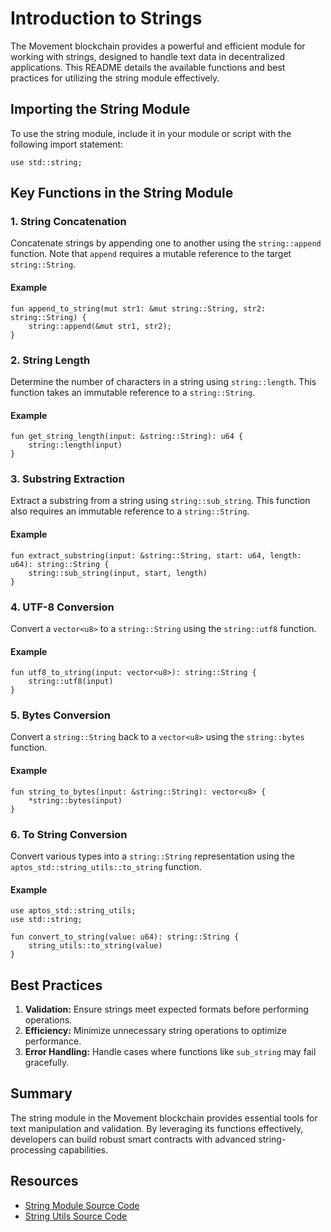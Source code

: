 # Introduction to Strings

The Movement blockchain provides a powerful and efficient module for working with strings, designed to handle text data in decentralized applications. This README details the available functions and best practices for utilizing the string module effectively.

## Importing the String Module

To use the string module, include it in your module or script with the following import statement:

```move
use std::string;
```

## Key Functions in the String Module

### 1. String Concatenation

Concatenate strings by appending one to another using the `string::append` function. Note that `append` requires a mutable reference to the target `string::String`.

#### Example

```move
fun append_to_string(mut str1: &mut string::String, str2: string::String) {
    string::append(&mut str1, str2);
}
```

### 2. String Length

Determine the number of characters in a string using `string::length`. This function takes an immutable reference to a `string::String`.

#### Example

```move
fun get_string_length(input: &string::String): u64 {
    string::length(input)
}
```

### 3. Substring Extraction

Extract a substring from a string using `string::sub_string`. This function also requires an immutable reference to a `string::String`.

#### Example

```move
fun extract_substring(input: &string::String, start: u64, length: u64): string::String {
    string::sub_string(input, start, length)
}
```

### 4. UTF-8 Conversion

Convert a `vector<u8>` to a `string::String` using the `string::utf8` function.

#### Example

```move
fun utf8_to_string(input: vector<u8>): string::String {
    string::utf8(input)
}
```

### 5. Bytes Conversion

Convert a `string::String` back to a `vector<u8>` using the `string::bytes` function.

#### Example

```move
fun string_to_bytes(input: &string::String): vector<u8> {
    *string::bytes(input)
}
```

### 6. To String Conversion

Convert various types into a `string::String` representation using the `aptos_std::string_utils::to_string` function.

#### Example

```move
use aptos_std::string_utils;
use std::string;

fun convert_to_string(value: u64): string::String {
    string_utils::to_string(value)
}
```

## Best Practices

1. **Validation:** Ensure strings meet expected formats before performing operations.
2. **Efficiency:** Minimize unnecessary string operations to optimize performance.
3. **Error Handling:** Handle cases where functions like `sub_string` may fail gracefully.

## Summary

The string module in the Movement blockchain provides essential tools for text manipulation and validation. By leveraging its functions effectively, developers can build robust smart contracts with advanced string-processing capabilities.

## Resources

- [String Module Source Code](https://github.com/movementlabsxyz/aptos-core/blob/movement/aptos-move/framework/move-stdlib/sources/string.move)
- [String Utils Source Code](https://github.com/movementlabsxyz/aptos-core/blob/movement/aptos-move/framework/aptos-stdlib/sources/string_utils.move)
